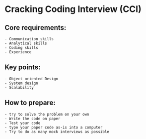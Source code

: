 # Cracking Coding Interview (CCI)
##  Core requirements:
    - Communication skills
    - Analytical skills
    - Coding skills
    - Experience

##  Key points:
    - Object oriented Design
    - System design
    - Scalability

##  How to prepare:
    - try to solve the problem on your own
    - Write the code on paper
    - Test your code
    - type your paper code as-is into a computer
    - Try to do as many mock interviews as possible